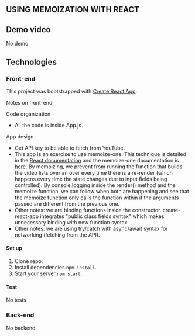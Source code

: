 ## USING MEMOIZATION WITH REACT

## Demo video
No demo

## Technologies

### Front-end
This project was bootstrapped with [Create React App](https://github.com/facebook/create-react-app).

Notes on front-end: 

Code organization
- All the code is inside App.js.

App design
- Get API key to be able to fetch from YouTube.
- This app is an exercise to use memoize-one. This technique is detailed in the [React documentation](https://reactjs.org/blog/2018/06/07/you-probably-dont-need-derived-state.html#what-about-memoization) and the memoize-one documentation is [here](https://github.com/alexreardon/memoize-one). By memoizing, we prevent from running the function that builds the video lists over an over every time there is a re-render (which happens every time the state changes due to input fields being controlled).
By console.logging inside the render() method and the memoize function, we can follow when both are happening and see that the memoize function only calls the function within if the arguments passed are different from the previous one.
- Other notes: we are binding functions inside the constructor. create-react-app integrates "public class fields syntax" which makes unnecessary binding with new function syntax.
- Other notes: we are using try/catch with async/await syntax for networking (fetching from the API).


#### Set up
1. Clone repo.
1. Install dependencies `npm install`.
1. Start your server `npm start`.

#### Test
No tests

### Back-end 
No backend